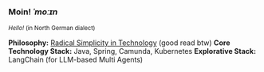 ### Moin! *ˈmoːɪn* 
<small>*Hello!* (in North German dialect)</small>

**Philosophy:**  [Radical Simplicity in Technology](https://www.radicalsimpli.city/) (good read btw)
**Core Technology Stack:** Java, Spring, Camunda, Kubernetes
**Explorative Stack:**  LangChain (for LLM-based Multi Agents)
